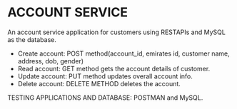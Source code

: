# ACCOUNT SERVICE
An account service application for customers using RESTAPIs and MySQL as the database. 
- Create account: POST method(account_id, emirates id, customer name, address, dob, gender)
- Read account: GET method gets the account details of customer.
- Update account: PUT method updates overall account info.
- Delete account: DELETE METHOD deletes the account.

TESTING APPLICATIONS AND DATABASE: POSTMAN and MySQL.
